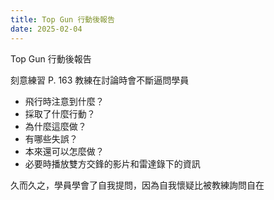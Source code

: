 ```yaml
---
title: Top Gun 行動後報告
date: 2025-02-04
---
```


Top Gun 行動後報告

刻意練習 P. 163 教練在討論時會不斷逼問學員

- 飛行時注意到什麼？
- 採取了什麼行動？
- 為什麼這麼做？
- 有哪些失誤？
- 本來還可以怎麼做？
- 必要時播放雙方交鋒的影片和雷達錄下的資訊

久而久之，學員學會了自我提問，因為自我懷疑比被教練詢問自在
